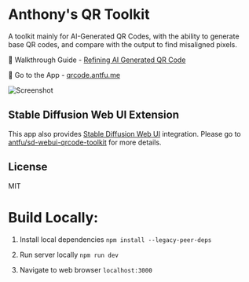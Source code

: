 # Anthony's QR Toolkit

A toolkit mainly for AI-Generated QR Codes, with the ability to generate base QR codes, and compare with the output to find misaligned pixels.

👋 Walkthrough Guide - [Refining AI Generated QR Code](https://antfu.me/posts/ai-qrcode-refine)

📸 Go to the App - [qrcode.antfu.me](https://qrcode.antfu.me)

<img alt="Screenshot" src="https://antfu.me/images/ai-qrcode-refine-compare-2.png">

## Stable Diffusion Web UI Extension

This app also provides [Stable Diffusion Web UI](https://github.com/AUTOMATIC1111/stable-diffusion-webui) integration. Please go to [antfu/sd-webui-qrcode-toolkit](https://github.com/antfu/sd-webui-qrcode-toolkit) for more details.

## License

MIT


# Build Locally:

1. Install local dependencies
    `npm install --legacy-peer-deps`

2. Run server locally
    `npm run dev`

3. Navigate to web browser
    `localhost:3000`


